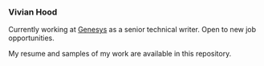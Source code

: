 ### Vivian Hood
Currently working at [Genesys](https://www.genesys.com "Opens the Genesys company website") as a senior technical writer. Open to new job opportunities.

<!--
**Vivianblithe/Vivianblithe** is a ✨ _special_ ✨ repository because its `README.md` (this file) appears on your GitHub profile.

Here are some ideas to get you started:

- 🔭 I’m currently working on ...
- 🌱 I’m currently learning ...
- 👯 I’m looking to collaborate on ...
- 🤔 I’m looking for help with ...
- 💬 Ask me about ...
- 📫 How to reach me: ...
- 😄 Pronouns: ...
- ⚡ Fun fact: ...
-->
My resume and samples of my work are available in this repository.

